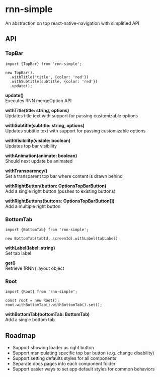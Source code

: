 # rnn-simple
An abstraction on top react-native-navigation with simplified API

## API
### TopBar
```
import {TopBar} from 'rnn-simple';

new TopBar().
  .withTitle('title', {color: 'red'})
  .withSubtitle(subtitle, {color: 'red'})
  .update();
```

**update()**  
Executes RNN mergeOption API

**withTitle(title: string, options)**  
Updates title text with support for passing customizable options

**withSubtitle(subtitle: string, options)**  
Updates subtitle text with support for passing customizable options

**withVisibility(visible: boolean)**  
Updates top bar visibility

**withAnimation(animate: boolean)**  
Should next update be animated

**withTransparency()**  
Set a transparent top bar where content is drawn behind

**withRightButton(button: OptionsTopBarButton)**  
Add a single right button (pushes to existing buttons)

**withRightButtons(buttons: OptionsTopBarButton[])**  
Add a multiple right button

### BottomTab
```
import {BottomTab} from 'rnn-simple';

new BottomTab(tabId, screenId).withLabel(tabLabel)
```
**withLabel(label: string)**  
Set tab label

**get()**  
Retrieve (RNN) layout object 


### Root
```
import {Root} from 'rnn-simple';

const root = new Root();
root.withBottomTab().withBottomTab().set();
```

**withBottomTab(bottomTab: BottomTab)**  
Add a single bottom tab

## Roadmap
- Support showing loader as right button
- Support manipulating specific top bar button (e.g. change disability)
- Support setting defaults styles for all components
- Separate docs pages into each component folder
- Support easier ways to set app default styles for common behaviors

